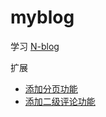 # myblog

学习 [N-blog](https://github.com/nswbmw/N-blog)

扩展

* [添加分页功能](anc/添加分页功能)
* [添加二级评论功能](abc/添加二级评论功能)